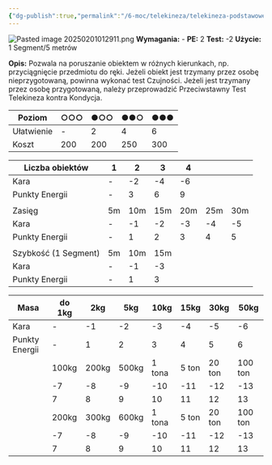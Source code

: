 ```yaml
---
{"dg-publish":true,"permalink":"/6-moc/telekineza/telekineza-podstawowe/manewrowanie-obiektem/","dgPassFrontmatter":true}
---
```


![Pasted image 20250201012911.png](/img/user/6%20Obrazy/Pasted%20image%2020250201012911.png)
**Wymagania:** -
**PE:** 2
**Test:** -2
**Użycie:** 1 Segment/5 metrów

**Opis:** Pozwala na poruszanie obiektem w różnych kierunkach, np. przyciągnięcie przedmiotu do ręki. Jeżeli obiekt jest trzymany przez osobę nieprzygotowaną, powinna wykonać test Czujności. Jeżeli jest trzymany przez osobę przygotowaną, należy przeprowadzić Przeciwstawny Test Telekineza kontra Kondycja.

| Poziom     | ○○○ | ●○○ | ●●○ | ●●● |
| ---------- | --- | --- | --- | --- |
| Ułatwienie | -   | 2   | 4   | 6   |
| Koszt      | 200 | 200 | 250 | 300 |

| Liczba obiektów      | 1   | 2   | 3   | 4   |     |     |
| -------------------- | --- | --- | --- | --- | --- | --- |
| Kara                 | -   | -2  | -4  | -6  |     |     |
| Punkty Energii       | -   | 3   | 6   | 9   |     |     |
|                      |     |     |     |     |     |     |
| Zasięg               | 5m  | 10m | 15m | 20m | 25m | 30m |
| Kara                 | -   | -1  | -2  | -3  | -4  | -5  |
| Punkty Energii       | -   | 1   | 2   | 3   | 4   | 5   |
|                      |     |     |     |     |     |     |
| Szybkość (1 Segment) | 5m  | 10m | 15m |     |     |     |
| Kara                 | -   | -1  | -3  |     |     |     |
| Punkty Energii       | -   | 1   | 3   |     |     |     |


| Masa           | do 1kg | 2kg   | 5kg   | 10kg   | 15kg  | 30kg   | 50kg    |
| -------------- | ------ | ----- | ----- | ------ | ----- | ------ | ------- |
| Kara           | -      | -1    | -2    | -3     | -4    | -5     | -6      |
| Punkty Energii | -      | 1     | 2     | 3      | 4     | 5      | 6       |
|                | 100kg  | 200kg | 500kg | 1 tona | 5 ton | 20 ton | 100 ton |
|                | -7     | -8    | -9    | -10    | -11   | -12    | -13     |
|                | 7      | 8     | 9     | 10     | 11    | 12     | 13      |
|                | 200kg  | 300kg | 600kg | 1 tona | 5 ton | 20 ton | 100 ton |
|                | -7     | -8    | -9    | -10    | -11   | -12    | -13     |
|                | 7      | 8     | 9     | 10     | 11    | 12     | 13      |

